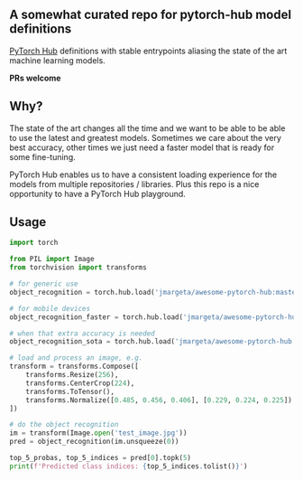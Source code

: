 ## A somewhat curated repo for pytorch-hub model definitions

[PyTorch Hub](https://pytorch.org/docs/stable/hub.html) definitions with stable entrypoints aliasing the state of the art machine learning models.

**PRs welcome**


## Why?
The state of the art changes all the time and we want to be able to be able to use the latest and greatest models. Sometimes we care about the very best accuracy, other times we just need a faster model that is ready for some fine-tuning.

PyTorch Hub enables us to have a consistent loading experience for the models from multiple repositories / libraries. Plus this repo is a nice opportunity to have a PyTorch Hub playground.


## Usage

```py
import torch

from PIL import Image
from torchvision import transforms

# for generic use
object_recognition = torch.hub.load('jmargeta/awesome-pytorch-hub:master', 'object_recognition', pretrained=False)

# for mobile devices
object_recognition_faster = torch.hub.load('jmargeta/awesome-pytorch-hub:master', 'object_recognition', pretrained=False)

# when that extra accuracy is needed
object_recognition_sota = torch.hub.load('jmargeta/awesome-pytorch-hub:master', 'object_recognition', pretrained=False)

# load and process an image, e.g.
transform = transforms.Compose([
    transforms.Resize(256),
    transforms.CenterCrop(224),
    transforms.ToTensor(),
    transforms.Normalize([0.485, 0.456, 0.406], [0.229, 0.224, 0.225])
])

# do the object recognition
im = transform(Image.open('test_image.jpg'))
pred = object_recognition(im.unsqueeze(0))

top_5_probas, top_5_indices = pred[0].topk(5)
print(f'Predicted class indices: {top_5_indices.tolist()}')
```

